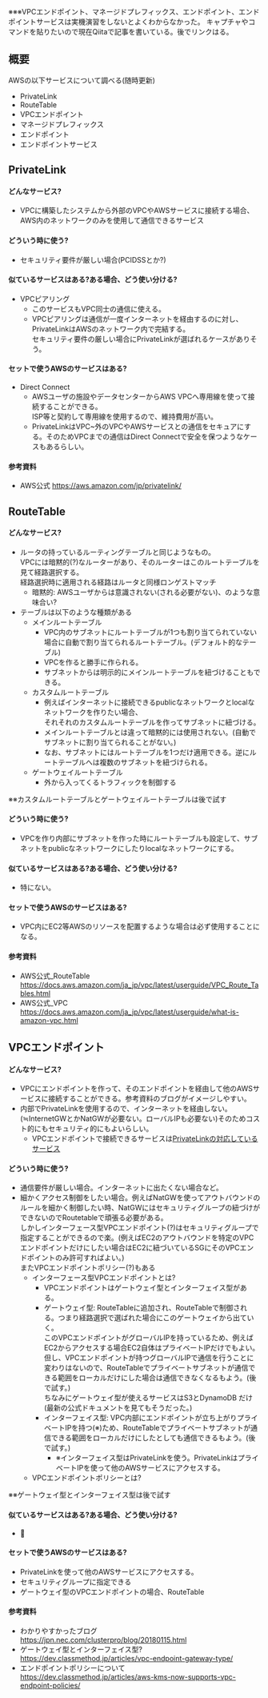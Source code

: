 ※※※VPCエンドポイント、マネージドプレフィックス、エンドポイント、エンドポイントサービスは実機演習をしないとよくわからなかった。
キャプチャやコマンドを貼りたいので現在Qiitaで記事を書いている。後でリンクはる。

## 概要
AWSの以下サービスについて調べる(随時更新)
 - PrivateLink
 - RouteTable
 - VPCエンドポイント
 - マネージドプレフィックス
 - エンドポイント
 - エンドポイントサービス

## PrivateLink
#### どんなサービス?
 - VPCに構築したシステムから外部のVPCやAWSサービスに接続する場合、AWS内のネットワークのみを使用して通信できるサービス

#### どういう時に使う?
 - セキュリティ要件が厳しい場合(PCIDSSとか?)

#### 似ているサービスはある?ある場合、どう使い分ける?
 - VPCピアリング
   - このサービスもVPC同士の通信に使える。
   - VPCピアリングは通信が一度インターネットを経由するのに対し、PrivateLinkはAWSのネットワーク内で完結する。<br>セキュリティ要件の厳しい場合にPrivateLinkが選ばれるケースがありそう。

#### セットで使うAWSのサービスはある?
 - Direct Connect
   - AWSユーザの施設やデータセンターからAWS VPCへ専用線を使って接続することができる。<br>ISP等と契約して専用線を使用するので、維持費用が高い。
   - PrivateLinkはVPC~外のVPCやAWSサービスとの通信をセキュアにする。そのためVPCまでの通信はDirect Connectで安全を保つようなケースもあるらしい。

#### 参考資料
 - AWS公式 https://aws.amazon.com/jp/privatelink/

## RouteTable
#### どんなサービス?
 - ルータの持っているルーティングテーブルと同じようなもの。<br>VPCには暗黙的(?)なルーターがあり、そのルーターはこのルートテーブルを見て経路選択する。<br>経路選択時に適用される経路はルータと同様ロンゲストマッチ
   - 暗黙的: AWSユーザからは意識されない(される必要がない)、のような意味合い?
 - テーブルは以下のような種類がある
   - メインルートテーブル
     - VPC内のサブネットにルートテーブルが1つも割り当てられていない場合に自動で割り当てられるルートテーブル。(デフォルト的なテーブル)
     - VPCを作ると勝手に作られる。
     - サブネットからは明示的にメインルートテーブルを紐づけることもできる。
   - カスタムルートテーブル
     - 例えばインターネットに接続できるpublicなネットワークとlocalなネットワークを作りたい場合、<br>それそれのカスタムルートテーブルを作ってサブネットに紐づける。
     - メインルートテーブルとは違って暗黙的には使用されない。(自動でサブネットに割り当てられることがない。)
     - なお、サブネットにはルートテーブルを1つだけ適用できる。逆にルートテーブルへは複数のサブネットを紐づけられる。
   - ゲートウェイルートテーブル
     - 外から入ってくるトラフィックを制御する

※※カスタムルートテーブルとゲートウェイルートテーブルは後で試す

#### どういう時に使う?
 - VPCを作り内部にサブネットを作った時にルートテーブルも設定して、サブネットをpublicなネットワークにしたりlocalなネットワークにする。

#### 似ているサービスはある?ある場合、どう使い分ける?
 - 特にない。

#### セットで使うAWSのサービスはある?
 - VPC内にEC2等AWSのリソースを配置するような場合は必ず使用することになる。

#### 参考資料
 - AWS公式_RouteTable https://docs.aws.amazon.com/ja_jp/vpc/latest/userguide/VPC_Route_Tables.html
 - AWS公式_VPC https://docs.aws.amazon.com/ja_jp/vpc/latest/userguide/what-is-amazon-vpc.html

## VPCエンドポイント
#### どんなサービス?
 - VPCにエンドポイントを作って、そのエンドポイントを経由して他のAWSサービスに接続することができる。参考資料のブログがイメージしやすい。
 - 内部でPrivateLinkを使用するので、インターネットを経由しない。(≒InternetGWとかNatGWが必要ない。ローバルIPも必要ない)そのためコスト的にもセキュリティ的にもよいらしい。
   - VPCエンドポイントで接続できるサービスは[PrivateLinkの対応しているサービス](https://docs.aws.amazon.com/ja_jp/vpc/latest/privatelink/aws-services-privatelink-support.html)
 
#### どういう時に使う?
 - 通信要件が厳しい場合。インターネットに出たくない場合など。
 - 細かくアクセス制御をしたい場合。例えばNatGWを使ってアウトバウンドのルールを細かく制御したい時、NatGWにはセキュリティグループの紐づけができないのでRoutetableで頑張る必要がある。<br>しかしインターフェース型VPCエンドポイント(?)はセキュリティグループで指定することができるので楽。(例えばEC2のアウトバウンドを特定のVPCエンドポイントだけにしたい場合はEC2に紐づいているSGにそのVPCエンドポイントのみ許可すればよい。)<br>またVPCエンドポイントポリシー(?)もある
   - インターフェース型VPCエンドポイントとは?
     - VPCエンドポイントはゲートウェイ型とインターフェイス型がある。
     - ゲートウェイ型: RouteTableに追加され、RouteTableで制御される。つまり経路選択で選ばれた場合にこのゲートウェイから出ていく。<br>このVPCエンドポイントがグローバルIPを持っているため、例えばEC2からアクセスする場合EC2自体はプライベートIPだけでもよい。<br>但し、VPCエンドポイントが持つグローバルIPで通信を行うことに変わりはないので、RouteTableでプライベートサブネットが通信できる範囲をローカルだけにした場合は通信できなくなるもよう。(後で試す。)<br>ちなみにゲートウェイ型が使えるサービスはS3とDynamoDB だけ(最新の公式ドキュメントを見てもそうだった。)
     - インターフェイス型: VPC内部にエンドポイントが立ち上がりプライベートIPを持つ(※)ため、RouteTableでプライベートサブネットが通信できる範囲をローカルだけにしたとしても通信できるもよう。(後で試す。)
       - ※インターフェイス型はPrivateLinkを使う。PrivateLinkはプライベートIPを使って他のAWSサービスにアクセスする。
   - VPCエンドポイントポリシーとは?

  
※※ゲートウェイ型とインターフェイス型は後で試す

#### 似ているサービスはある?ある場合、どう使い分ける?
 - 💩
#### セットで使うAWSのサービスはある?
 - PrivateLinkを使って他のAWSサービスにアクセスする。
 - セキュリティグループに指定できる
 - ゲートウェイ型のVPCエンドポイントの場合、RouteTable

#### 参考資料
 - わかりやすかったブログ https://jpn.nec.com/clusterpro/blog/20180115.html
 - ゲートウェイ型とインターフェイス型? https://dev.classmethod.jp/articles/vpc-endpoint-gateway-type/
 - エンドポイントポリシーについて https://dev.classmethod.jp/articles/aws-kms-now-supports-vpc-endpoint-policies/


